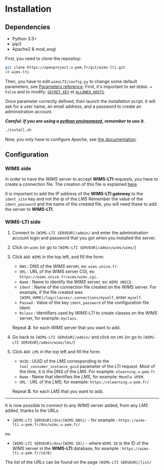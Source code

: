 # Installation

## Dependencies

* Python 3.5+
* pip3
* Apache2 & mod_wsgi


First, you need to clone the repositoy:

```bash
git clone https://openproject.u-pem.fr/git/wims-lti.git
cd wims-lti
```
Then, you have to edit `wimsLTI/config.py` to change some default parameters, 
see [Parameters reference](https://docs.djangoproject.com/fr/2.1/ref/settings/).
First, it's important to set `DEBUG = False` and to modify:
[`SECRET_KEY`](https://docs.djangoproject.com/fr/2.1/ref/settings/#std:setting-SECRET_KEY) et
[`ALLOWED_HOSTS`](https://docs.djangoproject.com/fr/2.1/ref/settings/#allowed-hosts).

Once parameter correctly defined, then launch the installation script.
It will ask for a user name, an email address, and a password to create
an administration account.

***Careful: If you are using a [python environment](https://docs.python.org/fr/3/tutorial/venv.html),
remember to use it.***

```bash
./install.sh
```

Now, you only have to configure *Apache*,
see [the documentation](https://docs.djangoproject.com/fr/2.1/howto/deployment/wsgi/modwsgi/).

## Configuration

### WIMS side

In order to have the *WIMS* server to accept **WIMS-LTI** requests, you have to create
a connection file. The creation of this file is explained 
[here](https://wimsapi.readthedocs.io/#configuration)

It is important to add the IP address of the **WIMS-LTI gateway** to the 
`ident_site` key and not the ip of the *LMS*
Remember the value of the `ident_password` and the name of the created file,
you will need these to add the server to **WIMS-LTI**.


### WIMS-LTI side

1. Connect to `[WIMS-LTI SERVEUR]/admin/` and enter the administration 
account login and password that you got when you installed the server.

2. Click on `wims` (or go to `[WIMS-LTI SERVEUR]/admin/wims/wims/`)

3. Click `ADD WIMS` in the top left, and fill the form:
    * `DNS` : DNS of the *WIMS* server, ex: `wims.unice.fr`.
    * `URL` : URL of the *WIMS* server CGI, ex: `https://wims.unice.fr/wims/wims.cgi`.
    * `Name` : Name to identify the *WIMS* server, ex: `WIMS UNICE`.
    * `Ident` : Name of the connection file created on the *WIMS* server. 
                For example, if the file created was `[WIMS_HOME]/log/classes/.connections/myself`,
                enter `myself`.
    * `Passwd` : Value of the key `ident_password` of the configuration file *Ident*.
    * `Rclass` : Identifiers used by *WIMS-LTI* to create classes on the *WIMS* server,
                 for example: `myclass`.
    
    Repeat ***3.*** for each *WIMS* server that you want to add.

4. Go back to `[WIMS-LTI SERVEUR]/admin/` and click on `LMS` (or go to 
`[WIMS-LTI SERVEUR]/admin/wims/lms/`)

5. Click `ADD LMS` in the top left and fill the form:
    * `UUID` : UUID of the *LMS* corresponding to the `tool_consumer_instance_guid` parameter
               of the LTI request. Most of the time, it is the DNS of the *LMS*.
               For example: `elearning.u-pem.fr`
    * `Name` : Name that identifies the *LMS*, for example: `Moodle UPEM`.
    * `URL` : URL of the *LMS*, for example: `https://elearning.u-pem.fr/`
    
    Repeat ***5.*** for each *LMS* that you want to add.


___

It is now possible to connect to any *WIMS* server added, from any *LMS* added, thanks to the URLs.

* `[WIMS-LTI SERVEUR]/dns/[WIMS DNS]/` -
  for example : `https://wims-lti.u-pem.fr/dns/wims.u-pem.fr/`

ou

* `[WIMS-LTI SERVEUR]/dns/[WIMS ID]/` - where `WIMS ID` is the ID of the *WIMS* server
  in the **WIMS-LTI** database,
  for example : `https://wims-lti.u-pem.fr/id/0/`

The list of the URLs can be found on the page `[WIMS-LTI SERVEUR]/list/`
